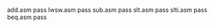 add.asm         pass
lwsw.asm        pass
sub.asm         pass
slt.asm         pass
slti.asm        pass
beq.asm         pass
